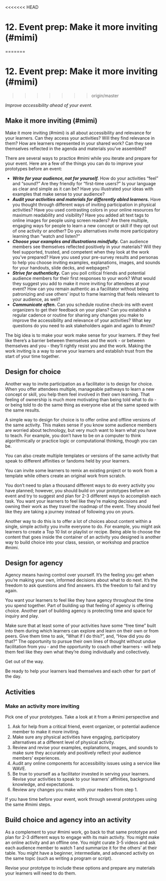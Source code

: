 <<<<<<< HEAD
# 12. Event prep: Make it more inviting (#mimi)
=======
# 12. Event prep: Make it more inviting \(\#mimi\)
>>>>>>> origin/master

_Improve accessibility ahead of your event._

## Make it more inviting \(\#mimi\)

Make it more inviting \(\#mimi\) is all about accessibility and relevance for your learners. Can they access your activities? Will they find relevance in them? How are learners represented in your shared work? Can they see themselves reflected in the agenda and materials you’ve assembled?

There are several ways to practice \#mimi while you iterate and prepare for your event. Here are a few of the things you can do to improve your prototypes before an event:

* _**Write for your audience, not for yourself.**_ How do your activities “feel” and “sound?” Are they friendly for “first-time users?” Is your language as clear and simple as it can be? Have you illustrated your ideas with examples that make sense to your audience?
* _**Audit your activities and materials for differently abled learners.**_ Have you thought through different ways of inviting participation in physical activities? Have you used contrasting colors in your online resources for maximum readability and visibility? Have you added alt text tags to online images for people using screen readers? Are there multiple, engaging ways for people to learn a new concept or skill if they opt out of one activity or another? Do you alternatives invite more participatory learning than “watch and listen?”
* _**Choose your examples and illustrations mindfully.**_ Can audience members see themselves reflected positively in your materials? Will they feel supported, trusted, and competent when they look at the work you’ve prepared? Have you used your pre-survey results and personas to help you choose inviting examples, explanations, images, and sounds for your handouts, slide decks, and webpages?
* _**Strive for authenticity.**_ Can you poll critical friends and potential audience members for their first responses to your work? What would they suggest you add to make it more inviting for attendees at your event? How can you remain authentic as a facilitator without being patronizing and use others’ input to frame learning that feels relevant to your audience, as well?
* _**Communicate often.**_ Can you schedule routine check-ins with event organizers to get their feedback on your plans? Can you establish a regular cadence or routine for sharing any changes you make to improve the accessibility and relevance of your activities? What key questions do you need to ask stakeholders again and again to \#mimi?

The big idea is to make your work make sense for your learners. If they feel like there’s a barrier between themselves and the work - or between themselves and you - they’ll rightly resist you and the work. Making the work inviting is a way to serve your learners and establish trust from the start of your time together.

## Design for choice

Another way to invite participation as a facilitator is to design for choice. When you offer attendees multiple, manageable pathways to learn a new concept or skill, you help them feel involved in their own learning. That feeling of ownership is much more motivating than being told what to do - or being told to do the same thing as everyone else at the same speed with the same results.

A simple way to design for choice is to offer online and offline versions of the same activity. This makes sense if you know some audience members are worried about technology, but very much want to learn what you have to teach. For example, you don’t have to be on a computer to think algorithmically or practice logic or computational thinking, though you can be.

You can also create multiple templates or versions of the same activity that speak to different affinities or fandoms held by your learners.

You can invite some learners to remix an existing project or to work from a template while others create an original work from scratch.

You don’t need to plan a thousand different ways to do every activity you have planned; however, you should build on your prototypes before an event and try to suggest and plan for 2-3 different ways to accomplish each task. You want your learners to feel like they’re making decisions and owning their work as they travel the roadmap of the event. They should feel like they are taking a journey instead of following you on yours.

Another way to do this is to offer a lot of choices about content within a single, simple activity you invite everyone to do. For example, you might ask learners to create a Top 10 list or playlist or recipe. Being able to choose the content that goes inside the container of an activity you designed is another way to build choice into your class, session, or workshop and practice \#mimi.

## Design for agency

Agency means having control over yourself. It’s the feeling you get when you’re making your own, informed decisions about what to do next. It’s the freedom to ask questions and find answers. It’s the freedom to fail and try again.

You want your learners to feel like they have agency throughout the time you spend together. Part of building up that feeling of agency is offering choice. Another part of building agency is protecting time and space for inquiry and play.

Make sure that at least some of your activities have some “free time” built into them during which learners can explore and learn on their own or from peers. Give them time to ask, “What if I do this?”, and, “How did you do that?” The opportunity to pursue their own lines of thought without undue facilitation from you - and the opportunity to coach other learners - will help them feel like they own what they’re doing individually and collectively.

Get out of the way.

Be ready to help your learners lead themselves and each other for part of the day.

## Activities

### Make an activity more inviting

Pick one of your prototypes. Take a look at it from a \#mimi perspective and

1. Ask for help from a critical friend, event organizer, or potential audience member to make it more inviting.
2. Make sure any physical activities have engaging, participatory alternatives at a different level of physical activity.
3. Review and revise your examples, explanations, images, and sounds to make sure they accurately and positively reflect your audience members’ experiences.
4. Audit any online components for accessibility issues using a service like WAVE.
5. Be true to yourself as a facilitator invested in serving your learners. Revise your activities to speak to your learners’ affinities, background knowledge, and expectations.
6. Review any changes you make with your readers from step 1.

If you have time before your event, work through several prototypes using the same \#mimi steps.

## Build choice and agency into an activity

As a complement to your \#mimi work, go back to that same prototype and plan for 2-3 different ways to engage with its main activity. You might make an online activity and an offline one. You might curate 3-5 videos and ask each audience member to watch 1 and summarize it for the others’ at their table. You might have a beginner, intermediate, and advanced activity on the same topic \(such as writing a program or script\).

Revise your prototype to include these options and prepare any materials your learners will need to do them.

